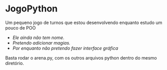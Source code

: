 # JogoPython
Um pequeno jogo de turnos que estou desenvolvendo enquanto estudo um pouco de POO

* _Ele ainda não tem nome._
* _Pretendo adicionar magias._
* _Por enquanto não pretendo fazer interface gráfica_


Basta rodar o arena.py, com os outros arquivos python dentro do mesmo diretório.
